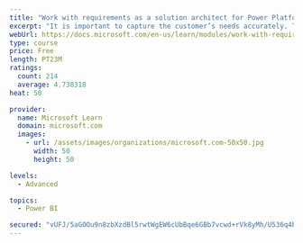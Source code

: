 ```yaml
---
title: "Work with requirements as a solution architect for Power Platform and Dynamics 365"
excerpt: "It is important to capture the customer’s needs accurately. This module explains how to capture requirements and identify functional and non-functional items."
webUrl: https://docs.microsoft.com/en-us/learn/modules/work-with-requirements/
type: course
price: Free
length: PT23M
ratings:
  count: 214
  average: 4.738318
heat: 50

provider:
  name: Microsoft Learn
  domain: microsoft.com
  images:
    - url: /assets/images/organizations/microsoft.com-50x50.jpg
      width: 50
      height: 50

levels:
  - Advanced

topics:
  - Power BI

secured: "vUFJ/5aGOOu9n8zbXzdBl5rwtWgEW6cUbBqe6GBb7vcwd+rVk8yMh/U536q4bH7BmAPezfS0QGSbwz4d72vXWGQ5fTfOpGYgLM4R7R2rmS2KbAA2qaiD+wjuZHU8UecqLCod5GNy1+DRg2EitlAAOO29Bhba8gMm2kc10MBlmWZTqkobbzDhJcfzOgqt64U/9AEkFJmaQdl/2VQg8ETyUfMqRgnl1Jj+Y/yK2jM/KOea52lXNXjO6syC3GNYUTpeWdoaARYioLEcotT0Fx6Y8d0EhlM58iC+u06Zj97Sbhkfs7jDWO93ICCbtAnru4ONB9B8uLxc1S/Uq4PRGKNgMChmccUuCgAbd7qQGF+/K2uoo4amPt6gKaE98x0drM7UHOTu2Eqr8keYQ0O6I+ODLA==;ABNKMssgeQi1L9GL82/lWQ=="
---
```


